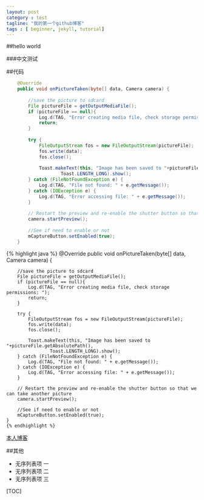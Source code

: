 ```yaml
---
layout: post
category : test
tagline: "我的第一个github博客"
tags : [ beginner, jekyll, tutorial]
---
```


##hello world

###中文测试


##代码

```java
	@Override
	public void onPictureTaken(byte[] data, Camera camera) {
	
		//save the picture to sdcard
		File pictureFile = getOutputMediaFile();
		if (pictureFile == null){
			Log.d(TAG, "Error creating media file, check storage permissions: ");
			return;
		}
	
		try {
			FileOutputStream fos = new FileOutputStream(pictureFile);
			fos.write(data);
			fos.close();
			
			Toast.makeText(this, "Image has been saved to "+pictureFile.getAbsolutePath(), 
					Toast.LENGTH_LONG).show();
		} catch (FileNotFoundException e) {
			Log.d(TAG, "File not found: " + e.getMessage());
		} catch (IOException e) {
			Log.d(TAG, "Error accessing file: " + e.getMessage());
		}
		
		// Restart the preview and re-enable the shutter button so that we can take another picture
		camera.startPreview();
		
		//See if need to enable or not
		mCaptureButton.setEnabled(true);
	}
```

{% highlight java %} 
@Override
    public void onPictureTaken(byte[] data, Camera camera) {

        //save the picture to sdcard
        File pictureFile = getOutputMediaFile();
        if (pictureFile == null){
            Log.d(TAG, "Error creating media file, check storage permissions: ");
            return;
        }

        try {
            FileOutputStream fos = new FileOutputStream(pictureFile);
            fos.write(data);
            fos.close();

            Toast.makeText(this, "Image has been saved to "+pictureFile.getAbsolutePath(), 
                    Toast.LENGTH_LONG).show();
        } catch (FileNotFoundException e) {
            Log.d(TAG, "File not found: " + e.getMessage());
        } catch (IOException e) {
            Log.d(TAG, "Error accessing file: " + e.getMessage());
        }

        // Restart the preview and re-enable the shutter button so that we can take another picture
        camera.startPreview();

        //See if need to enable or not
        mCaptureButton.setEnabled(true);
    }
    {% endhighlight %}
[本人博客](http:/harry07ss.github.com) 

##其他

- 无序列表项 一
- 无序列表项 二
- 无序列表项 三

[TOC]
